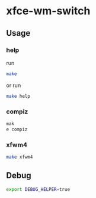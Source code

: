 

# xfce-wm-switch

## Usage

### help

run

``` sh
make
```

or run

``` sh
make help
```

### compiz

``` sh
mak
e compiz
```


### xfwm4

``` sh
make xfwm4
```


## Debug

``` sh
export DEBUG_HELPER=true
```
